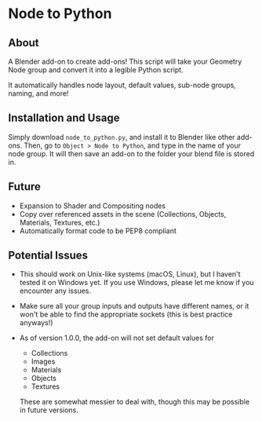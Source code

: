 # Node to Python
## About
A Blender add-on to create add-ons! This script will take your Geometry Node group and convert it into a legible Python script.

It automatically handles node layout, default values, sub-node groups, naming, and more! 

## Installation and Usage
Simply download `node_to_python.py`, and install it to Blender like other add-ons. Then, go to `Object > Node to Python`, and type in the name of your node group. It will then save an add-on to the folder your blend file is stored in.

## Future
* Expansion to Shader and Compositing nodes
* Copy over referenced assets in the scene (Collections, Objects, Materials, Textures, etc.)
* Automatically format code to be PEP8 compliant

## Potential Issues
* This should work on Unix-like systems (macOS, Linux), but I haven't tested it on Windows yet. If you use Windows, please let me know if you encounter any issues. 
* Make sure all your group inputs and outputs have different names, or it won't be able to find the appropriate sockets (this is best practice anyways!)
* As of version 1.0.0, the add-on will not set default values for
    * Collections
    * Images
    * Materials
    * Objects
    * Textures

    These are somewhat messier to deal with, though this may be possible in future versions.
